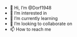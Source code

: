 - 👋 Hi, I’m @Dorf1948
- 👀 I’m interested in 
- 🌱 I’m currently learning 
- 💞️ I’m looking to collaborate on 
- 📫 How to reach me 

<!---
Dorf1948/Dorf1948 is a ✨ special ✨ repository because its `README.md` (this file) appears on your GitHub profile.
You can click the Preview link to take a look at your changes.
--->
